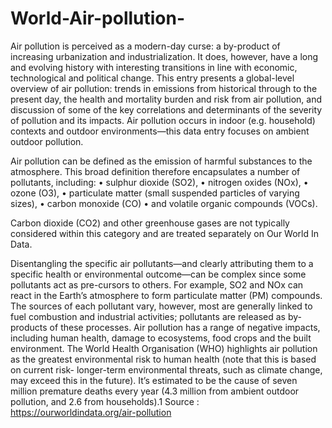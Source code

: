 # World-Air-pollution-
Air pollution is perceived as a modern-day curse: a by-product of increasing urbanization and industrialization. It does, however, have a long and evolving history with interesting transitions in line with economic, technological and political change. This entry presents a global-level overview of air pollution: trends in emissions from historical through to the present day, the health and mortality burden and risk from air pollution, and discussion of some of the key correlations and determinants of the severity of pollution and its impacts.
Air pollution occurs in indoor (e.g. household) contexts and outdoor environments—this data entry focuses on ambient outdoor pollution. 

Air pollution can be defined as the emission of harmful substances to the atmosphere. This broad definition therefore encapsulates a number of pollutants, including:
•	sulphur dioxide (SO2),
•	nitrogen oxides (NOx),
•	ozone (O3),
•	particulate matter (small suspended particles of varying sizes),
•	carbon monoxide (CO)
•	and volatile organic compounds (VOCs).

Carbon dioxide (CO2) and other greenhouse gases are not typically considered within this category and are treated separately on Our World In Data.

Disentangling the specific air pollutants—and clearly attributing them to a specific health or environmental outcome—can be complex since some pollutants act as pre-cursors to others. For example, SO2 and NOx can react in the Earth’s atmosphere to form particulate matter (PM) compounds. The sources of each pollutant vary, however, most are generally linked to fuel combustion and industrial activities; pollutants are released as by-products of these processes.
Air pollution has a range of negative impacts, including human health, damage to ecosystems, food crops and the built environment. The World Health Organisation (WHO) highlights air pollution as the greatest environmental risk to human health (note that this is based on current risk- longer-term environmental threats, such as climate change, may exceed this in the future). It’s estimated to be the cause of seven million premature deaths every year (4.3 million from ambient outdoor pollution, and 2.6 from households).1
Source : https://ourworldindata.org/air-pollution

